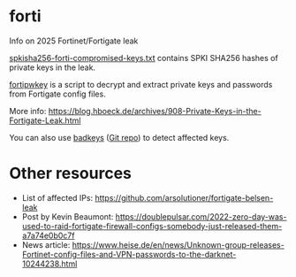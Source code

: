 # forti
Info on 2025 Fortinet/Fortigate leak

[spkisha256-forti-compromised-keys.txt](spkisha256-forti-compromised-keys.txt) contains
SPKI SHA256 hashes of private keys in the leak.

[fortipwkey](fortipwkey) is a script to decrypt and extract private keys and passwords
from Fortigate config files.

More info: https://blog.hboeck.de/archives/908-Private-Keys-in-the-Fortigate-Leak.html

You can also use [badkeys](https://badkeys.info/) ([Git repo](
https://github.com/badkeys/badkeys)) to detect affected keys.

Other resources
===============

* List of affected IPs: https://github.com/arsolutioner/fortigate-belsen-leak
* Post by Kevin Beaumont:
  https://doublepulsar.com/2022-zero-day-was-used-to-raid-fortigate-firewall-configs-somebody-just-released-them-a7a74e0b0c7f
* News article:
  https://www.heise.de/en/news/Unknown-group-releases-Fortinet-config-files-and-VPN-passwords-to-the-darknet-10244238.html
